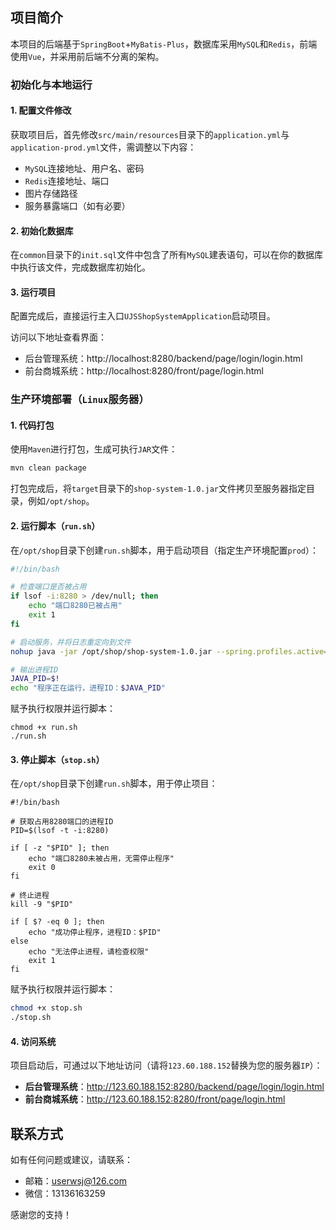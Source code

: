 ## 项目简介

本项目的后端基于`SpringBoot`+`MyBatis-Plus`，数据库采用`MySQL`和`Redis`，前端使用`Vue`，并采用前后端不分离的架构。

### 初始化与本地运行

#### 1. 配置文件修改

获取项目后，首先修改`src/main/resources`目录下的`application.yml`与`application-prod.yml`文件，需调整以下内容：

- `MySQL`连接地址、用户名、密码
- `Redis`连接地址、端口
- 图片存储路径
- 服务暴露端口（如有必要）

#### 2. 初始化数据库

在`common`目录下的`init.sql`文件中包含了所有`MySQL`建表语句，可以在你的数据库中执行该文件，完成数据库初始化。

#### 3. 运行项目

配置完成后，直接运行主入口`UJSShopSystemApplication`启动项目。

访问以下地址查看界面：

- 后台管理系统：http://localhost:8280/backend/page/login/login.html
- 前台商城系统：http://localhost:8280/front/page/login.html

### 生产环境部署（`Linux`服务器）

#### 1. 代码打包

使用`Maven`进行打包，生成可执行`JAR`文件：

```sh
mvn clean package
```

打包完成后，将`target`目录下的`shop-system-1.0.jar`文件拷贝至服务器指定目录，例如`/opt/shop`。

#### 2. 运行脚本（`run.sh`）

在`/opt/shop`目录下创建`run.sh`脚本，用于启动项目（指定生产环境配置`prod`）：

```sh
#!/bin/bash

# 检查端口是否被占用
if lsof -i:8280 > /dev/null; then
    echo "端口8280已被占用"
    exit 1
fi

# 启动服务，并将日志重定向到文件
nohup java -jar /opt/shop/shop-system-1.0.jar --spring.profiles.active=prod >> /opt/shop/output.log 2>&1 &

# 输出进程ID
JAVA_PID=$!
echo "程序正在运行，进程ID：$JAVA_PID"
```

赋予执行权限并运行脚本：

```
chmod +x run.sh
./run.sh
```

#### 3. 停止脚本（`stop.sh`）

在`/opt/shop`目录下创建`run.sh`脚本，用于停止项目：

```
#!/bin/bash

# 获取占用8280端口的进程ID
PID=$(lsof -t -i:8280)

if [ -z "$PID" ]; then
    echo "端口8280未被占用，无需停止程序"
    exit 0
fi

# 终止进程
kill -9 "$PID"

if [ $? -eq 0 ]; then
    echo "成功停止程序，进程ID：$PID"
else
    echo "无法停止进程，请检查权限"
    exit 1
fi
```

赋予执行权限并运行脚本：

```sh
chmod +x stop.sh
./stop.sh
```

#### 4. 访问系统

项目启动后，可通过以下地址访问（请将`123.60.188.152`替换为您的服务器`IP`）：

- **后台管理系统**：http://123.60.188.152:8280/backend/page/login/login.html
- **前台商城系统**：http://123.60.188.152:8280/front/page/login.html

## 联系方式

如有任何问题或建议，请联系：

- 邮箱：userwsj@126.com
- 微信：13136163259

感谢您的支持！